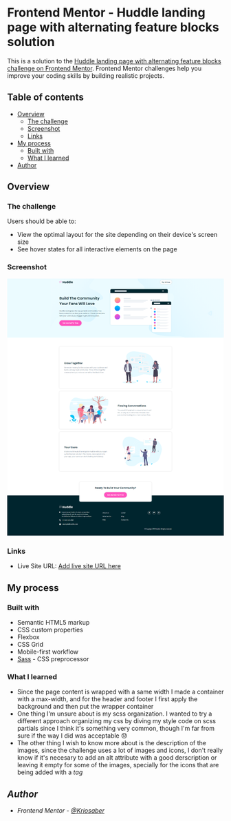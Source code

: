 # Frontend Mentor - Huddle landing page with alternating feature blocks solution

This is a solution to the [Huddle landing page with alternating feature blocks challenge on Frontend Mentor](https://www.frontendmentor.io/challenges/huddle-landing-page-with-alternating-feature-blocks-5ca5f5981e82137ec91a5100). Frontend Mentor challenges help you improve your coding skills by building realistic projects. 

## Table of contents

- [Overview](#overview)
  - [The challenge](#the-challenge)
  - [Screenshot](#screenshot)
  - [Links](#links)
- [My process](#my-process)
  - [Built with](#built-with)
  - [What I learned](#what-i-learned)
- [Author](#author)

## Overview

### The challenge

Users should be able to:

- View the optimal layout for the site depending on their device's screen size
- See hover states for all interactive elements on the page

### Screenshot

![](./screencapture.png)


### Links

- Live Site URL: [Add live site URL here](https://kriosaber.github.io/huddle-landing-page-with-alternating-feature-blocks-master/)

## My process

### Built with

- Semantic HTML5 markup
- CSS custom properties
- Flexbox
- CSS Grid
- Mobile-first workflow
- [Sass](https://sass-lang.com/) - CSS preprocessor


### What I learned
- Since the page content is wrapped with a same width I made a container with a max-width, and for the header and footer I first apply the background and then put the wrapper container 
- One thing I'm unsure about is my scss organization. I wanted to try a different approach organizing my css by diving my style code on scss partials since I think it's something very common, though I'm far from sure if the way I did was acceptable 😓
- The other thing I wish to know more about is the description of the images, since the challenge uses a lot of images and icons, I don't really know if it's necesary to add an alt attribute with a good derscription or leaving it empty for some of the images, specially for the icons that are being added with a <i> tag


## Author

- Frontend Mentor - [@Kriosaber](https://www.frontendmentor.io/profile/Kriosaber)

